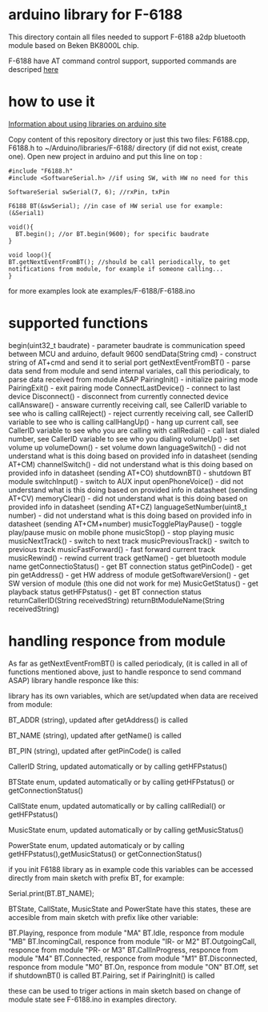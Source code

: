 # arduino library for F-6188 #

This directory contain all files needed to support F-6188 a2dp bluetooth module based on Beken BK8000L chip.

F-6188 have AT command control support, supported commands are descriped <a href="https://github.com/tomaskovacik/kicad-library/tree/master/library/datasheet/F-6188_BK8000L">here</a>

# how to use it #

<a href="https://www.arduino.cc/en/Guide/Libraries">Information about using libraries on arduino site</a>

Copy content of this repository directory or just this two files: F6188.cpp, F6188.h to ~/Arduino/libraries/F-6188/ directory (if did not exist, create one). Open new project in arduino and put this line on top :

```
#include "F6188.h"
#include <SoftwareSerial.h> //if using SW, with HW no need for this

SoftwareSerial swSerial(7, 6); //rxPin, txPin

F6188 BT(&swSerial); //in case of HW serial use for example: (&Serial1)

void(){
  BT.begin(); //or BT.begin(9600); for specific baudrate
}

void loop(){
BT.getNextEventFromBT(); //should be call periodically, to get notifications from module, for example if someone calling...
}
```

for more examples look ate examples/F-6188/F-6188.ino

# supported functions #

begin(uint32_t baudrate) - parameter baudrate is communication speed between MCU and arduino, default 9600
sendData(String cmd) - construct string of AT+cmd and send it to serial port 
getNextEventFromBT() - parse data send from module and send internal variales, call this periodicaly, to parse data received from module ASAP
PairingInit() - initialize pairing mode
PairingExit() - exit pairing mode
ConnectLastDevice() - connect to last device 
Disconnect() - disconnect from currently connected device
callAnsware() - answare currently receiving call, see CallerID variable to see who is calling
callReject() - reject currently receiving call,  see CallerID variable to see who is calling
callHangUp() - hang up current call, see CallerID variable to see who you are calling with
callRedial() - call last dialed number, see CallerID variable to see who you dialing
volumeUp() - set volume up
volumeDown() - set volume down
languageSwitch() - did not understand what is this doing based on provided info in datasheet (sending AT+CM)
channelSwitch() - did not understand what is this doing based on provided info in datasheet (sending AT+CO)
shutdownBT() - shutdown BT module
switchInput() - switch to AUX input 
openPhoneVoice() - did not understand what is this doing based on provided info in datasheet (sending AT+CV)
memoryClear() - did not understand what is this doing based on provided info in datasheet (sending AT+CZ)
languageSetNumber(uint8_t number) - did not understand what is this doing based on provided info in datasheet (sending AT+CM+number)
musicTogglePlayPause() - toggle play/pause music on mobile phone
musicStop() - stop playing music
musicNextTrack() - switch to next track
musicPreviousTrack() - switch to previous track
musicFastForward() - fast forward current track
musicRewind() - rewind current track
getName() - get bluetooth module name
getConnectioStatus() - get BT connection status 
getPinCode() - get pin
getAddress() - get HW address of module
getSoftwareVersion() - get SW version of module (this one did not work for me)
MusicGetStatus() - get playback status 
getHFPstatus() - get BT connection status
returnCallerID(String receivedString)
returnBtModuleName(String receivedString) 

# handling responce from module #

As far as getNextEventFromBT() is called periodicaly, (it is called in all of functions mentioned above, just to handle responce to send command ASAP) library handle responce like this:

library has its own variables, which are set/updated when data are received from module:

BT_ADDR (string), updated after getAddress() is called

BT_NAME (string), updated after getName() is called

BT_PIN (string), updated after getPinCode() is called

CallerID  String, updated automatically or by calling getHFPstatus()

BTState enum, updated automatically or by calling getHFPstatus() or getConnectionStatus()

CallState enum, updated automatically or by calling callRedial() or getHFPstatus()

MusicState enum, updated automatically  or by calling getMusicStatus()

PowerState enum, updated automaticaly or by calling getHFPstatus(),getMusicStatus() or getConnectionStatus()

if you init F6188 library as in example code this variables can be accessed directly from main sketch with prefix BT, for example:

Serial.print(BT.BT_NAME);

BTState, CallState, MusicState and PowerState have this states, these are accesible from main sketch with prefix like other variable:

BT.Playing, responce from module "MA"
BT.Idle, responce from module "MB"
BT.IncomingCall, responce from module "IR- or M2"
BT.OutgoingCall, responce from module "PR- or M3"
BT.CallInProgress, responce from module "M4"
BT.Connected, responce from module "M1"
BT.Disconnected, responce from module "M0"
BT.On, responce from module "ON"
BT.Off, set if shutdownBT() is called
BT.Pairing, set if PairingInit() is called

these can be used to triger actions in main sketch based on change of module state see F-6188.ino in examples directory.





